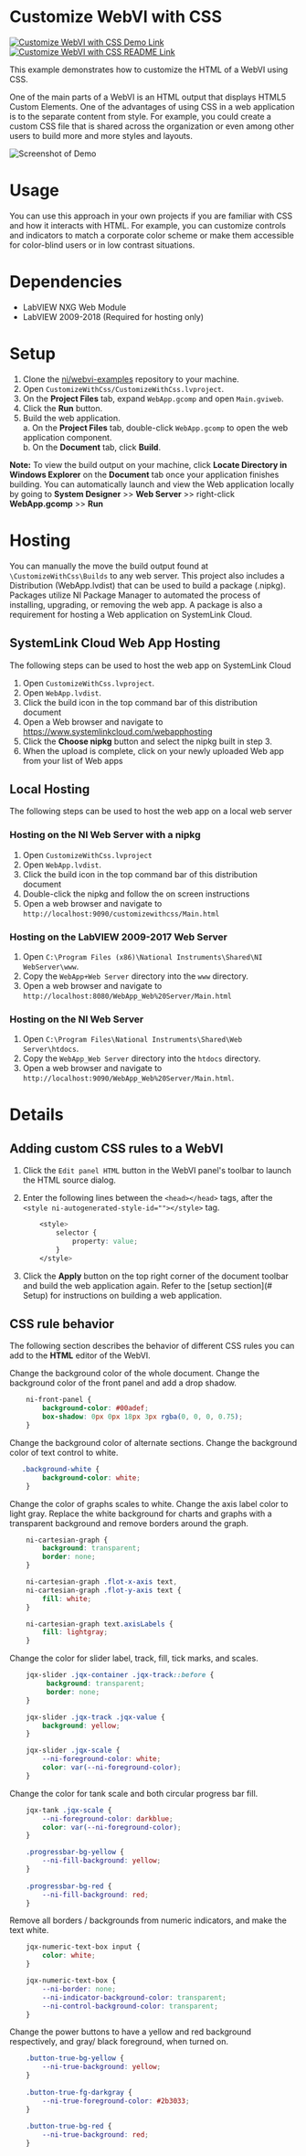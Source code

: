 # Customize WebVI with CSS
[![Customize WebVI with CSS Demo Link](https://img.shields.io/badge/Details-Demo_Link-green.svg)](https://ni.github.io/webvi-examples/CustomizeWithCss/Builds/WebApp_Web%20Server/Main.html)
[![Customize WebVI with CSS README Link](https://img.shields.io/badge/Details-README_Link-orange.svg)](https://github.com/ni/webvi-examples/tree/master/CustomizeWithCss)

This example demonstrates how to customize the HTML of a WebVI using CSS.

One of the main parts of a WebVI is an HTML output that displays HTML5 Custom Elements. One of the advantages of using CSS in a web application is to the separate content from style. For example, you could create a custom CSS file that is shared across the organization or even among other users to build more and more styles and layouts.

![Screenshot of Demo](https://ni.github.io/webvi-examples/CustomizeWithCss/readme_files/Screenshot.gif)

# Usage
You can use this approach in your own projects if you are familiar with CSS and how it interacts with HTML. For example, you can customize controls and indicators to match a corporate color scheme or make them accessible for color-blind users or in low contrast situations.

# Dependencies
- LabVIEW NXG Web Module
- LabVIEW 2009-2018 (Required for hosting only)

# Setup
1. Clone the [ni/webvi-examples](https://github.com/ni/webvi-examples) repository to your machine.
2. Open `CustomizeWithCss/CustomizeWithCss.lvproject`.
3. On the **Project Files** tab, expand `WebApp.gcomp` and open `Main.gviweb`.
4. Click the **Run** button.
5. Build the web application.  
  a. On the **Project Files** tab, double-click `WebApp.gcomp` to open the web application component.  
  b. On the **Document** tab, click **Build**.  

**Note:** To view the build output on your machine, click **Locate Directory in Windows Explorer** on the **Document** tab once your application finishes building. You can automatically launch and view the Web application locally by going to **System Designer** >> **Web Server** >> right-click **WebApp.gcomp** >> **Run**

# Hosting
You can manually the move the build output found at `\CustomizeWithCss\Builds` to any web server. This project also includes a Distribution (WebApp.lvdist) that can be used to build a package (.nipkg). Packages utilize NI Package Manager to automated the process of installing, upgrading, or removing the web app. A package is also a requirement for hosting a Web application on SystemLink Cloud.

## SystemLink Cloud Web App Hosting
The following steps can be used to host the web app on SystemLink Cloud
1. Open `CustomizeWithCss.lvproject`.
2. Open `WebApp.lvdist`.
3. Click the build icon in the top command bar of this distribution document
4. Open a Web browser and navigate to https://www.systemlinkcloud.com/webapphosting
5. Click the **Choose nipkg** button and select the nipkg built in step 3.
6. When the upload is complete, click on your newly uploaded Web app from your list of Web apps

## Local Hosting
The following steps can be used to host the web app on a local web server
### Hosting on the NI Web Server with a nipkg
1. Open `CustomizeWithCss.lvproject`
2. Open `WebApp.lvdist`.
3. Click the build icon in the top command bar of this distribution document
4. Double-click the nipkg and follow the on screen instructions
5. Open a web browser and navigate to `http://localhost:9090/customizewithcss/Main.html`

### Hosting on the LabVIEW 2009-2017 Web Server
1. Open `C:\Program Files (x86)\National Instruments\Shared\NI WebServer\www`.
2. Copy the `WebApp+Web Server` directory into the `www` directory.
3. Open a web browser and navigate to `http://localhost:8080/WebApp_Web%20Server/Main.html`

### Hosting on the NI Web Server
1. Open `C:\Program Files\National Instruments\Shared\Web Server\htdocs`.
2. Copy the `WebApp_Web Server` directory into the `htdocs` directory.
3. Open a web browser and navigate to `http://localhost:9090/WebApp_Web%20Server/Main.html`.

# Details

## Adding custom CSS rules to a WebVI
1. Click the `Edit panel HTML` button in the WebVI panel's toolbar to launch the HTML source dialog.
2. Enter the following lines between the `<head></head>` tags, after the `<style ni-autogenerated-style-id=""></style>` tag.    
    ```css
        <style>
            selector {
                property: value;
            }
        </style>
    ```

3. Click the **Apply** button on the top right corner of the document toolbar and build the web application again. Refer to the [setup section](# Setup) for instructions on building a web application.

## CSS rule behavior
The following section describes the behavior of  different CSS rules you can add to the **HTML** editor of the WebVI.

Change the background color of the whole document. Change the background color of the front panel and add a drop shadow.
```css    
    ni-front-panel {
        background-color: #00adef;
        box-shadow: 0px 0px 18px 3px rgba(0, 0, 0, 0.75);
    }
```

Change the background color of alternate sections. Change the background color of text control to white.
```css
   .background-white {
		background-color: white;
	}
```

Change the color of graphs scales to white. Change the axis label color to light gray. Replace the white background for charts and graphs with a transparent background and remove borders around the graph.
```css
    ni-cartesian-graph {
        background: transparent;
        border: none;
    }

    ni-cartesian-graph .flot-x-axis text,
    ni-cartesian-graph .flot-y-axis text {
        fill: white;
    }

    ni-cartesian-graph text.axisLabels {
        fill: lightgray;
    }
```

Change the color for slider label, track, fill, tick marks, and scales.
```css
    jqx-slider .jqx-container .jqx-track::before {
		 background: transparent;
		 border: none;
    }

    jqx-slider .jqx-track .jqx-value {
        background: yellow;
    }

    jqx-slider .jqx-scale {
        --ni-foreground-color: white;
        color: var(--ni-foreground-color);
    }
```

Change the color for tank scale and both circular progress bar fill.
```css
    jqx-tank .jqx-scale {
        --ni-foreground-color: darkblue;
        color: var(--ni-foreground-color);
    }

    .progressbar-bg-yellow {
		--ni-fill-background: yellow;
	}
	
	.progressbar-bg-red {
		--ni-fill-background: red;
	}
```

Remove all borders / backgrounds from numeric indicators, and make the text white.
```css
    jqx-numeric-text-box input {
        color: white;
    }

    jqx-numeric-text-box {
        --ni-border: none;
        --ni-indicator-background-color: transparent;
        --ni-control-background-color: transparent;
    }
```

Change the power buttons to have a yellow and red background respectively, and gray/ black foreground, when turned on.
```css
    .button-true-bg-yellow {
		--ni-true-background: yellow;
	}
	
	.button-true-fg-darkgray {
		--ni-true-foreground-color: #2b3033;
	}
	
	.button-true-bg-red {
		--ni-true-background: red;
	}
```
